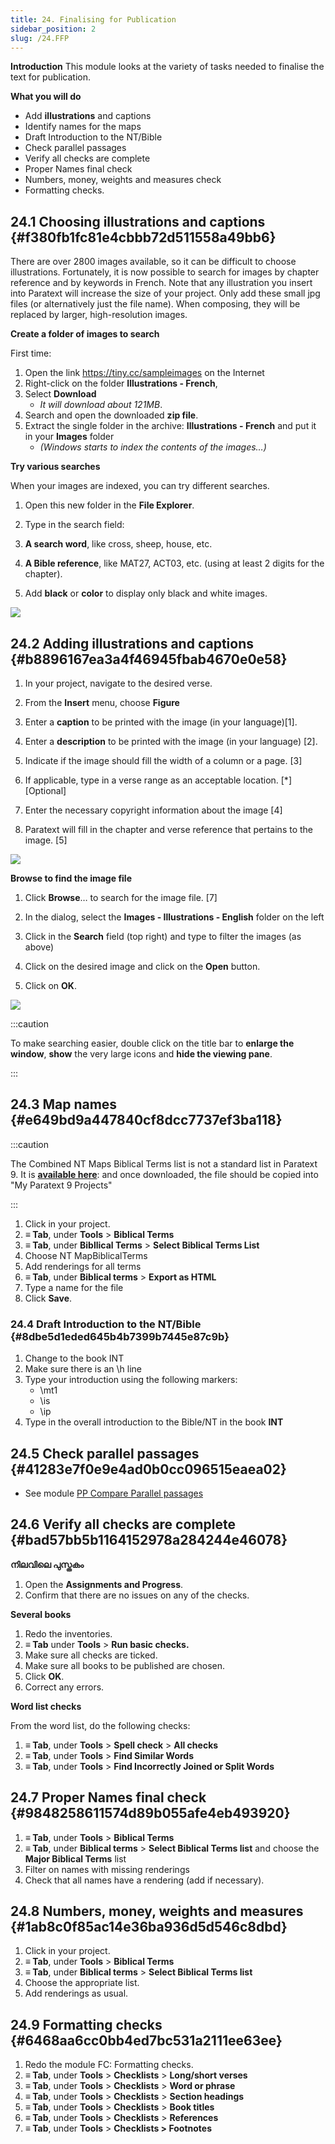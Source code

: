 ```yaml
---
title: 24. Finalising for Publication
sidebar_position: 2
slug: /24.FFP
---
```




**Introduction** This module looks at the variety of tasks needed to finalise the text for publication.


**What you will do**

- Add **illustrations** and captions
- Identify names for the maps
- Draft Introduction to the NT/Bible
- Check parallel passages
- Verify all checks are complete
- Proper Names final check
- Numbers, money, weights and measures check
- Formatting checks.

## 24.1 Choosing illustrations and captions {#f380fb1fc81e4cbbb72d511558a49bb6}


There are over 2800 images available, so it can be difficult to choose illustrations. Fortunately, it is now possible to search for images by chapter reference and by keywords in French. Note that any illustration you insert into Paratext will increase the size of your project. Only add these small jpg files (or alternatively just the file name). When composing, they will be replaced by larger, high-resolution images.


**Create a folder of images to search**


First time:

1. Open the link https://tiny.cc/sampleimages on the Internet
1. Right-click on the folder **Illustrations - French**,
1. Select **Download**
    - _It will download about 121MB_.
1. Search and open the downloaded **zip file**.
1. Extract the single folder in the archive: **Illustrations - French** and put it in your **Images** folder
    - _(Windows starts to index the contents of the images…)_

**Try various searches**


When your images are indexed, you can try different searches.


<div class='notion-row'>
<div class='notion-column' style={{width: 'calc((100% - (min(32px, 4vw) * 1)) * 0.4375)'}}>

1. Open this new folder in the **File Explorer**.

1. Type in the search field:

1. **A search word**, like cross, sheep, house, etc.

1. **A Bible reference**, like MAT27, ACT03, etc. (using at least 2 digits for the chapter).

1. Add **black** or **color** to display only black and white images.

</div><div className='notion-spacer'></div>

<div class='notion-column' style={{width: 'calc((100% - (min(32px, 4vw) * 1)) * 0.5625)'}}>

![](./473766984.png)

</div><div className='notion-spacer'></div>
</div>

## 24.2 Adding illustrations and captions {#b8896167ea3a4f46945fbab4670e0e58}


<div class='notion-row'>
<div class='notion-column' style={{width: 'calc((100% - (min(32px, 4vw) * 1)) * 0.5)'}}>

1. In your project, navigate to the desired verse.

1. From the **Insert** menu, choose **Figure**

1. Enter a **caption** to be printed with the image (in your language)[1].

1. Enter a **description** to be printed with the image (in your language) [2].

1. Indicate if the image should fill the width of a column or a page. [3]

1. If applicable, type in a verse range as an acceptable location. [*] [Optional]

1. Enter the necessary copyright information about the image [4]

1. Paratext will fill in the chapter and verse reference that pertains to the image. [5]

</div><div className='notion-spacer'></div>

<div class='notion-column' style={{width: 'calc((100% - (min(32px, 4vw) * 1)) * 0.5)'}}>

![](./1502129098.png)

</div><div className='notion-spacer'></div>
</div>

**Browse to find the image file**


<div class='notion-row'>
<div class='notion-column' style={{width: 'calc((100% - (min(32px, 4vw) * 1)) * 0.5)'}}>

1. Click **Browse**… to search for the image file. [7]

1. In the dialog, select the **Images - Illustrations - English** folder on the left

1. Click in the **Search** field (top right) and type to filter the images (as above)

1. Click on the desired image and click on the **Open** button.

1. Click on **OK**.

</div><div className='notion-spacer'></div>

<div class='notion-column' style={{width: 'calc((100% - (min(32px, 4vw) * 1)) * 0.5)'}}>

![](./766279506.png)

</div><div className='notion-spacer'></div>
</div>

:::caution

To make searching easier, double click on the title bar to **enlarge the window**, **show** the very large icons and **hide the viewing pane**.

:::




## 24.3 Map names {#e649bd9a447840cf8dcc7737ef3ba118}


:::caution

The Combined NT Maps Biblical Terms list is not a standard list in Paratext 9. It is [**available here**](pathname:///img/CombinedNTMapBiblicalTerms.xml): and once downloaded, the file should be copied into "My Paratext 9 Projects"

:::



1. Click in your project.
1. **≡ Tab**, under **Tools** &gt; **Biblical Terms**
1. **≡ Tab**, under **Bibllical Terms** &gt; **Select Biblical Terms List**
1. Choose NT MapBiblicalTerms
1. Add renderings for all terms
1. **≡ Tab**, under **Biblical terms** &gt; **Export as HTML**
1. Type a name for the file
1. Click **Save**.

### 24.4 Draft Introduction to the NT/Bible {#8dbe5d1eded645b4b7399b7445e87c9b}

1. Change to the book INT
1. Make sure there is an \h line
1. Type your introduction using the following markers:
    - \mt1
    - \is
    - \ip
1. Type in the overall introduction to the Bible/NT in the book **INT**

## 24.5 Check parallel passages {#41283e7f0e9e4ad0b0cc096515eaea02}

- See module [PP Compare Parallel passages](https://sillsdev.github.io/paratext-manual/23.PP)

## 24.6 Verify all checks are complete {#bad57bb5b1164152978a284244e46078}


**നിലവിലെ പുസ്തകം**

1. Open the **Assignments and Progress**.
1. Confirm that there are no issues on any of the checks.

**Several books**

1. Redo the inventories.
1. **≡ Tab** under **Tools** &gt; **Run basic checks.**
1. Make sure all checks are ticked.
1. Make sure all books to be published are chosen.
1. Click **OK**.
1. Correct any errors.

**Word list checks**


From the word list, do the following checks:

1. **≡ Tab**, under **Tools** &gt; **Spell check** &gt; **All checks**
1. **≡ Tab**, under **Tools** &gt; **Find Similar Words**
1. **≡ Tab**, under **Tools** &gt; **Find Incorrectly Joined or Split Words**

## 24.7 Proper Names final check {#9848258611574d89b055afe4eb493920}

1. **≡ Tab**, under **Tools** &gt; **Biblical Terms**
1. **≡ Tab**, under **Biblical terms** &gt; **Select Biblical Terms list** and choose the **Major Biblical Terms** list
1. Filter on names with missing renderings
1. Check that all names have a rendering (add if necessary).

## 24.8 Numbers, money, weights and measures {#1ab8c0f85ac14e36ba936d5d546c8dbd}

1. Click in your project.
1. **≡ Tab**, under **Tools** &gt; **Biblical Terms**
1. **≡ Tab**, under **Biblical terms** &gt; **Select Biblical Terms list**
1. Choose the appropriate list.
1. Add renderings as usual.

## 24.9 Formatting checks {#6468aa6cc0bb4ed7bc531a2111ee63ee}

1. Redo the module FC: Formatting checks.
1. **≡ Tab**, under **Tools** &gt; **Checklists** &gt; **Long/short verses**
1. **≡ Tab**, under **Tools** &gt; **Checklists** &gt; **Word or phrase**
1. **≡ Tab**, under **Tools** &gt; **Checklists** &gt; **Section headings**
1. **≡ Tab**, under **Tools** &gt; **Checklists** &gt; **Book titles**
1. **≡ Tab**, under **Tools** &gt; **Checklists** &gt; **References**
1. **≡ Tab**, under **Tools** &gt; **Checklists &gt; Footnotes**
